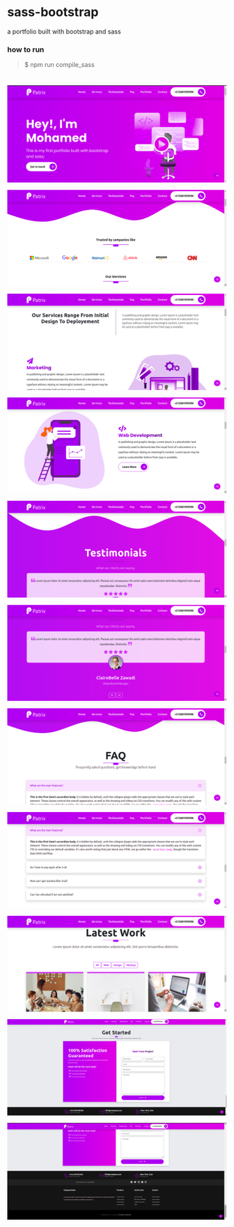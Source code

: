 # sass-bootstrap
a portfolio built with bootstrap and sass 


### how to run 

> $ npm run compile_sass 


#

<p align="center">
  <img src="assets/images/forReadme/image-1.png" alt="cylinder" title="Screenshot">
</p>

<p align="center">
  <img src="assets/images/forReadme/image-2.png" alt="first" title="Screenshot">
</p>

<p align="center">
  <img src="assets/images/forReadme/image-3.png" alt="first" title="Screenshot">
</p>
<p align="center">
  <img src="assets/images/forReadme/image-4.png" alt="first" title="Screenshot">
</p>
<p align="center">
  <img src="assets/images/forReadme/image-5.png" alt="first" title="Screenshot">
</p>
<p align="center">
  <img src="assets/images/forReadme/image-6.png" alt="first" title="Screenshot">
</p>
<p align="center">
  <img src="assets/images/forReadme/image-7.png" alt="first" title="Screenshot">
</p>
<p align="center">
  <img src="assets/images/forReadme/image-8.png" alt="first" title="Screenshot">
</p>
<p align="center">
  <img src="assets/images/forReadme/image-9.png" alt="first" title="Screenshot">
</p>
<p align="center">
  <img src="assets/images/forReadme/image-10.png" alt="first" title="Screenshot">
</p>
<p align="center">
  <img src="assets/images/forReadme/image-11.png" alt="first" title="Screenshot">
</p>
